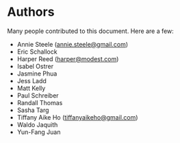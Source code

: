 # Authors

Many people contributed to this document. Here are a few:

* Annie Steele \(annie.steele@gmail.com\) 
* Eric Schallock 
* Harper Reed \(harper@modest.com\) 
* Isabel Ostrer 
* Jasmine Phua 
* Jess Ladd 
* Matt Kelly 
* Paul Schreiber 
* Randall Thomas 
* Sasha Targ 
* Tiffany Aike Ho \(tiffanyaikeho@gmail.com\)
* Waldo Jaquith 
* Yun-Fang Juan

